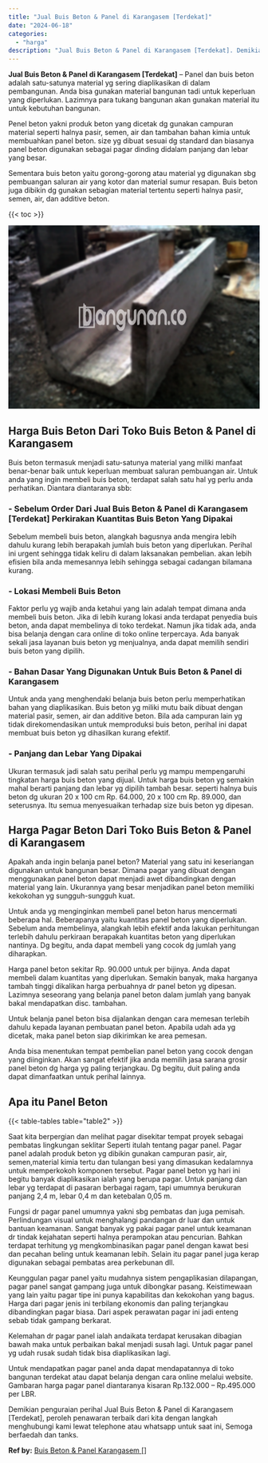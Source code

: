 ```yaml
---
title: "Jual Buis Beton & Panel di Karangasem [Terdekat]"
date: "2024-06-18"
categories: 
  - "harga"
description: "Jual Buis Beton & Panel di Karangasem [Terdekat]. Demikian penguraian perihal Jual Buis Beton & Panel di Karangasem [Terdekat], peroleh penawaran terbaik d..."
---
```


**Jual Buis Beton & Panel di Karangasem \[Terdekat\]** – Panel dan buis beton adalah satu-satunya material yg sering diaplikasikan di dalam pembangunan. Anda bisa gunakan material bangunan tadi untuk keperluan yang diperlukan. Lazimnya para tukang bangunan akan gunakan material itu untuk kebutuhan bangunan.

Penel beton yakni produk beton yang dicetak dg gunakan campuran material seperti halnya pasir, semen, air dan tambahan bahan kimia untuk membuahkan panel beton. size yg dibuat sesuai dg standard dan biasanya panel beton digunakan sebagai pagar dinding didalam panjang dan lebar yang besar.

Sementara buis beton yaitu gorong-gorong atau material yg digunakan sbg pembuangan saluran air yang kotor dan material sumur resapan. Buis beton juga dibikin dg gunakan sebagian material tertentu seperti halnya pasir, semen, air, dan additive beton.

{{< toc >}}

![Jual Buis Beton & Panel di Karangasem [Terdekat]](/images/jual-panel-buis-beton-murah-34.png)

## Harga Buis Beton Dari Toko Buis Beton & Panel di Karangasem

Buis beton termasuk menjadi satu-satunya material yang miliki manfaat benar-benar baik untuk keperluan membuat saluran pembuangan air. Untuk anda yang ingin membeli buis beton, terdapat salah satu hal yg perlu anda perhatikan. Diantara diantaranya sbb:

### \- Sebelum Order Dari Jual Buis Beton & Panel di Karangasem \[Terdekat\] Perkirakan Kuantitas Buis Beton Yang Dipakai

Sebelum membeli buis beton, alangkah bagusnya anda mengira lebih dahulu kurang lebih berapakah jumlah buis beton yang diperlukan. Perihal ini urgent sehingga tidak keliru di dalam laksanakan pembelian. akan lebih efisien bila anda memesannya lebih sehingga sebagai cadangan bilamana kurang.

### \- Lokasi Membeli Buis Beton

Faktor perlu yg wajib anda ketahui yang lain adalah tempat dimana anda membeli buis beton. Jika di lebih kurang lokasi anda terdapat penyedia buis beton, anda dapat membelinya di toko terdekat. Namun jika tidak ada, anda bisa belanja dengan cara online di toko online terpercaya. Ada banyak sekali jasa layanan buis beton yg menjualnya, anda dapat memilih sendiri buis beton yang dipilih.

### \- Bahan Dasar Yang Digunakan Untuk Buis Beton & Panel di Karangasem

Untuk anda yang menghendaki belanja buis beton perlu memperhatikan bahan yang diaplikasikan. Buis beton yg miliki mutu baik dibuat dengan material pasir, semen, air dan additive beton. Bila ada campuran lain yg tidak direkomendasikan untuk memproduksi buis beton, perihal ini dapat membuat buis beton yg dihasilkan kurang efektif.

### \- Panjang dan Lebar Yang Dipakai

Ukuran termasuk jadi salah satu perihal perlu yg mampu mempengaruhi tingkatan harga buis beton yang dijual. Untuk harga buis beton yg semakin mahal berarti panjang dan lebar yg dipilih tambah besar. seperti halnya buis beton dg ukuran 20 x 100 cm Rp. 64.000, 20 x 100 cm Rp. 89.000, dan seterusnya. Itu semua menyesuaikan terhadap size buis beton yg dipesan.

## Harga Pagar Beton Dari Toko Buis Beton & Panel di Karangasem

Apakah anda ingin belanja panel beton? Material yang satu ini keseriangan digunakan untuk bangunan besar. Dimana pagar yang dibuat dengan menggunakan panel beton dapat menjadi awet dibandingkan dengan material yang lain. Ukurannya yang besar menjadikan panel beton memiliki kekokohan yg sungguh-sungguh kuat.

Untuk anda yg menginginkan membeli panel beton harus mencermati beberapa hal. Beberapanya yaitu kuantitas panel beton yang diperlukan. Sebelum anda membelinya, alangkah lebih efektif anda lakukan perhitungan terlebih dahulu perkiraan berapakah kuantitas beton yang diperlukan nantinya. Dg begitu, anda dapat membeli yang cocok dg jumlah yang diharapkan.

Harga panel beton sekitar Rp. 90.000 untuk per bijinya. Anda dapat membeli dalam kuantitas yang diperlukan. Semakin banyak, maka harganya tambah tinggi dikalikan harga perbuahnya dr panel beton yg dipesan. Lazimnya seseorang yang belanja panel beton dalam jumlah yang banyak bakal mendapatkan disc. tambahan.

Untuk belanja panel beton bisa dijalankan dengan cara memesan terlebih dahulu kepada layanan pembuatan panel beton. Apabila udah ada yg dicetak, maka panel beton siap dikirimkan ke area pemesan.

Anda bisa menentukan tempat pembelian panel beton yang cocok dengan yang diinginkan. Akan sangat efektif jika anda memilih jasa sarana grosir panel beton dg harga yg paling terjangkau. Dg begitu, duit paling anda dapat dimanfaatkan untuk perihal lainnya.

## Apa itu Panel Beton

{{< table-tables table="table2" >}}

Saat kita berpergian dan melihat pagar disekitar tempat proyek sebagai pembatas lingkungan seklitar Seperti itulah tentang pagar panel. Pagar panel adalah produk beton yg dibikin gunakan campuran pasir, air, semen,material kimia tertu dan tulangan besi yang dimasukan kedalamnya untuk memperkokoh komponen tersebut. Pagar panel beton yg hari ini begitu banyak diaplikasikan ialah yang berupa pagar. Untuk panjang dan lebar yg terdapat di pasaran berbagai ragam, tapi umumnya berukuran panjang 2,4 m, lebar 0,4 m dan ketebalan 0,05 m.

Fungsi dr pagar panel umumnya yakni sbg pembatas dan juga pemisah. Perlindungan visual untuk menghalangi pandangan dr luar dan untuk bantuan keamanan. Sangat banyak yg pakai pagar panel untuk keamanan dr tindak kejahatan seperti halnya perampokan atau pencurian. Bahkan terdapat terhitung yg mengkombinasikan pagar panel dengan kawat besi dan pecahan beling untuk keamanan lebih. Selain itu pagar panel juga kerap digunakan sebagai pembatas area perkebunan dll.

Keunggulan pagar panel yaitu mudahnya sistem pengaplikasian dilapangan, pagar panel sangat gampang juga untuk dibongkar pasang. Keistimewaan yang lain yaitu pagar tipe ini punya kapabilitas dan kekokohan yang bagus. Harga dari pagar jenis ini terbilang ekonomis dan paling terjangkau dibandingkan pagar biasa. Dari aspek perawatan pagar ini jadi enteng sebab tidak gampang berkarat.

Kelemahan dr pagar panel ialah andaikata terdapat kerusakan dibagian bawah maka untuk perbaikan bakal menjadi susah lagi. Untuk pagar panel yg udah rusak sudah tidak bisa diaplikasikan lagi.

Untuk mendapatkan pagar panel anda dapat mendapatannya di toko bangunan terdekat atau dapat belanja dengan cara online melalui website. Gambaran harga pagar panel diantaranya kisaran Rp.132.000 – Rp.495.000 per LBR.

Demikian penguraian perihal Jual Buis Beton & Panel di Karangasem \[Terdekat\], peroleh penawaran terbaik dari kita dengan langkah menghubungi kami lewat telephone atau whatsapp untuk saat ini, Semoga berfaedah dan tanks.

**Ref by:** [Buis Beton & Panel Karangasem []](https://id.wikipedia.org/wiki/Buis)

